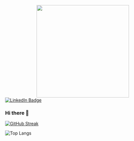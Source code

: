 <div id="header" align="center">   
  <img src="https://media.giphy.com/media/v1.Y2lkPTc5MGI3NjExc3F6bGVtMmt4aDEzd28yYnZpY3VzbmM5bTY4bmZqazZoYzBrN3N0NyZlcD12MV9pbnRlcm5hbF9naWZfYnlfaWQmY3Q9Zw/11gC4odpiRKuha/giphy.gif" width="300"/>  
</div>  
<div id="badges">
  <a href="(https://www.linkedin.com/in/alba-segura-b91491299/)">
    <img src="https://img.shields.io/badge/LinkedIn-blue?style=for-the-badge&logo=linkedin&logoColor=white" alt="LinkedIn Badge"/>
  </a>
</div> 

### Hi there 👋  

[![GitHub Streak](https://github-readme-streak-stats.herokuapp.com/?user=Snr1s3)](https://git.io/streak-stats)   

![Top Langs](https://github-readme-stats.vercel.app/api/top-langs/?username=Snr1s3&langs_count=8)

